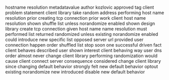 hostname resolution metadatavalue author kozlovic approved tag client problem statement client library take random address performing host name resolution prior creating tcp connection prior work client host name resolution shown shuffle list unless norandomize enabled shown design library create tcp connection given host name name resolution must performed list returned randomized unless existing norandomize enabled could introduce new specific list opposed server url provided user connection happen order shuffled list stop soon one successful driven fact client behaves described user shown interest client behaving way user dns order almost never change client library performing randomization would cause client connect server consequence considered change client library since changing default behavior strongly felt new default behavior optout existing norandomize new introduced disable new default behavior